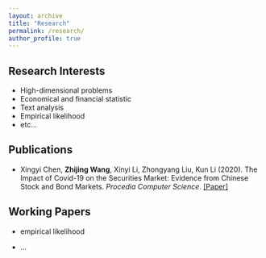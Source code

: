 ```yaml
---
layout: archive
title: "Research"
permalink: /research/
author_profile: true
---
```


Research Interests
------
* High-dimensional problems
* Economical and financial statistic
* Text analysis
* Empirical likelihood
* etc...

Publications
------

* Xingyi Chen, **Zhijing Wang**, Xinyi Li, Zhongyang Liu, Kun Li (2020). The Impact of Covid-19 on the Securities Market: Evidence from Chinese Stock and Bond Markets. *Procedia Computer Science*.
[[Paper]](https://www.sciencedirect.com/science/article/pii/S1877050921008589)


Working Papers
------
* empirical likelihood

* ...

